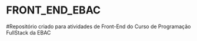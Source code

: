 # FRONT_END_EBAC

#Repositório criado para atividades de Front-End do Curso de Programação FullStack da EBAC 
